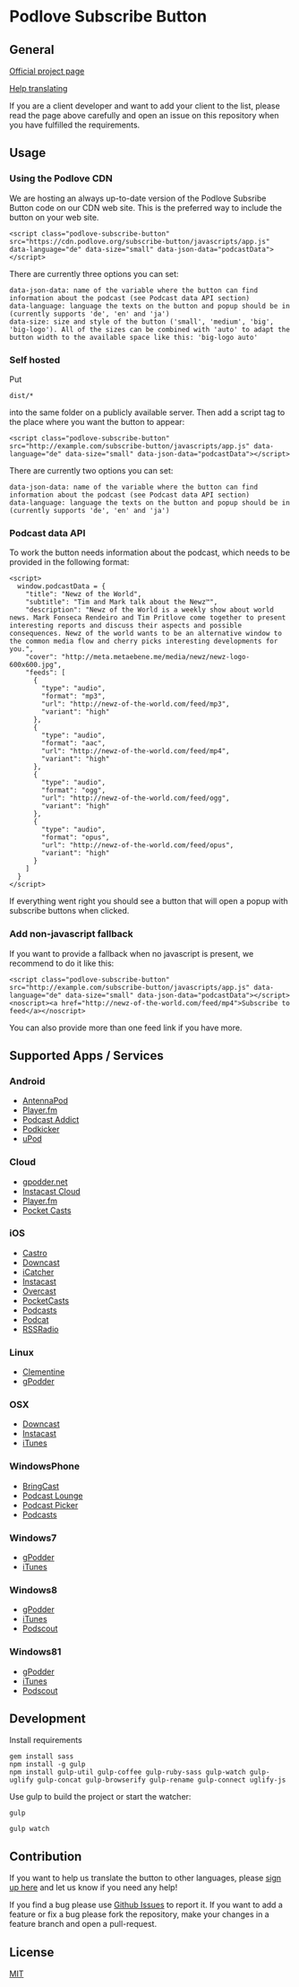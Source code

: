 # Podlove Subscribe Button

## General

[Official project page](http://podlove.org/podlove-subscribe-button/)

[Help translating](https://podlove.oneskyapp.com/collaboration/project?id=14564)

If you are a client developer and want to add your client to the list, please read the page above carefully and open an issue on this repository when you have fulfilled the requirements.

## Usage

### Using the Podlove CDN

We are hosting an always up-to-date version of the Podlove Subsribe Button code on our CDN web site. This is the preferred way to include the button on your web site.

    <script class="podlove-subscribe-button" src="https://cdn.podlove.org/subscribe-button/javascripts/app.js" data-language="de" data-size="small" data-json-data="podcastData"></script>

There are currently three options you can set:

    data-json-data: name of the variable where the button can find information about the podcast (see Podcast data API section)
    data-language: language the texts on the button and popup should be in (currently supports 'de', 'en' and 'ja')
    data-size: size and style of the button ('small', 'medium', 'big', 'big-logo'). All of the sizes can be combined with 'auto' to adapt the button width to the available space like this: 'big-logo auto'

### Self hosted

Put

    dist/*

into the same folder on a publicly available server. Then add a script tag to the place where you want the button to appear:

    <script class="podlove-subscribe-button" src="http://example.com/subscribe-button/javascripts/app.js" data-language="de" data-size="small" data-json-data="podcastData"></script>

There are currently two options you can set:

    data-json-data: name of the variable where the button can find information about the podcast (see Podcast data API section)
    data-language: language the texts on the button and popup should be in (currently supports 'de', 'en' and 'ja')

### Podcast data API

To work the button needs information about the podcast, which needs to be provided in the following format:

    <script>
      window.podcastData = {
        "title": "Newz of the World",
        "subtitle": "Tim and Mark talk about the Newz™",
        "description": "Newz of the World is a weekly show about world news. Mark Fonseca Rendeiro and Tim Pritlove come together to present interesting reports and discuss their aspects and possible consequences. Newz of the world wants to be an alternative window to the common media flow and cherry picks interesting developments for you.",
        "cover": "http://meta.metaebene.me/media/newz/newz-logo-600x600.jpg",
        "feeds": [
          {
            "type": "audio",
            "format": "mp3",
            "url": "http://newz-of-the-world.com/feed/mp3",
            "variant": "high"
          },
          {
            "type": "audio",
            "format": "aac",
            "url": "http://newz-of-the-world.com/feed/mp4",
            "variant": "high"
          },
          {
            "type": "audio",
            "format": "ogg",
            "url": "http://newz-of-the-world.com/feed/ogg",
            "variant": "high"
          },
          {
            "type": "audio",
            "format": "opus",
            "url": "http://newz-of-the-world.com/feed/opus",
            "variant": "high"
          }
        ]
      }
    </script>

If everything went right you should see a button that will open a popup with subscribe buttons when clicked.

### Add non-javascript fallback

If you want to provide a fallback when no javascript is present, we recommend to do it like this:

    <script class="podlove-subscribe-button" src="http://example.com/subscribe-button/javascripts/app.js" data-language="de" data-size="small" data-json-data="podcastData"></script>
    <noscript><a href="http://newz-of-the-world.com/feed/mp4">Subscribe to feed</a></noscript>

You can also provide more than one feed link if you have more.

## Supported Apps / Services

### Android
  * [AntennaPod](https://play.google.com/store/apps/details?id=de.danoeh.antennapod)
  * [Player.fm](https://play.google.com/store/apps/details?id=fm.player)
  * [Podcast Addict](https://play.google.com/store/apps/details?id=com.bambuna.podcastaddict)
  * [Podkicker](https://play.google.com/store/apps/details?id=ait.podka)
  * [uPod](https://play.google.com/store/apps/details?id=mobi.upod.app)

### Cloud
  * [gpodder.net](https://gpodder.net/)
  * [Instacast Cloud](https://instacastcloud.com/)
  * [Player.fm](https://player.fm/)
  * [Pocket Casts](https://play.pocketcasts.com/)

### iOS
  * [Castro](https://itunes.apple.com/de/app/castro-high-fidelity-podcasts/id723142770)
  * [Downcast](https://itunes.apple.com/de/app/downcast/id393858566)
  * [iCatcher](https://itunes.apple.com/de/app/icatcher!-podcast-app/id414419105)
  * [Instacast](https://itunes.apple.com/de/app/instacast-4-podcast-client/id577056377)
  * [Overcast](https://itunes.apple.com/de/app/overcast-podcast-player/id888422857)
  * [PocketCasts](https://itunes.apple.com/de/app/pocket-casts/id414834813)
  * [Podcasts](https://itunes.apple.com/de/app/podcasts/id525463029)
  * [Podcat](https://itunes.apple.com/app/podcat/id845960230)
  * [RSSRadio](https://itunes.apple.com/app/rssradio-premium-podcast-downloader/id679025359)

### Linux
  * [Clementine](undefined)
  * [gPodder](http://gpodder.org/downloads)

### OSX
  * [Downcast](https://itunes.apple.com/de/app/downcast/id668429425?mt=12&uo=4)
  * [Instacast](https://itunes.apple.com/de/app/instacast/id733258666?mt=12&uo=4)
  * [iTunes](http://www.apple.com/itunes/)

### WindowsPhone
  * [BringCast](http://windowsphone.com/s?appId=e5abef38-d413-e011-9264-00237de2db9e)
  * [Podcast Lounge](http://windowsphone.com/s?appId=83bc0329-8e02-410e-b6d2-da3c0c1d971d)
  * [Podcast Picker](http://windowsphone.com/s?appId=79b72069-b656-47d2-bab1-fa2d4061825e)
  * [Podcasts](undefined)

### Windows7
  * [gPodder](http://gpodder.org/downloads)
  * [iTunes](http://www.apple.com/itunes/)

### Windows8
  * [gPodder](http://gpodder.org/downloads)
  * [iTunes](http://www.apple.com/itunes/)
  * [Podscout](http://apps.microsoft.com/windows/de-de/app/podscout/f4316b46-7682-4cea-948b-53d135b2df17)

### Windows81
  * [gPodder](http://gpodder.org/downloads)
  * [iTunes](http://www.apple.com/itunes/)
  * [Podscout](http://apps.microsoft.com/windows/de-de/app/podscout/f4316b46-7682-4cea-948b-53d135b2df17)

## Development

Install requirements

    gem install sass
    npm install -g gulp
    npm install gulp-util gulp-coffee gulp-ruby-sass gulp-watch gulp-uglify gulp-concat gulp-browserify gulp-rename gulp-connect uglify-js

Use gulp to build the project or start the watcher:

    gulp

    gulp watch

## Contribution

If you want to help us translate the button to other languages, please [sign up here](https://podlove.oneskyapp.com/collaboration/project?id=14564) and let us know if you need any help!

If you find a bug please use [Github Issues](https://github.com/podlove/podlove-subscribe-button/issues) to report it. If you want to add a feature or fix a bug please fork the repository, make your changes in a feature branch and open a pull-request.

## License

[MIT](https://github.com/podlove/podlove-subscribe-button/blob/master/LICENSE)
